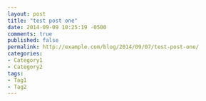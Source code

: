 ```yaml
---
layout: post
title: "test post one"
date: 2014-09-09 10:25:19 -0500
comments: true
published: false
permalink: http://example.com/blog/2014/09/07/test-post-one/
categories:
- Category1
- Category2
tags:
- Tag1
- Tag2
---
```


<!-- more -->
